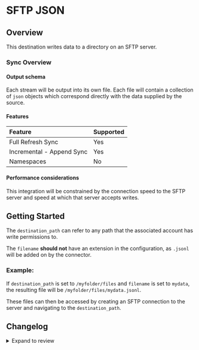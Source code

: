# SFTP JSON

## Overview

This destination writes data to a directory on an SFTP server.

### Sync Overview

#### Output schema

Each stream will be output into its own file.
Each file will contain a collection of `json` objects which correspond directly with the data supplied by the source.

#### Features

| Feature                   | Supported |
| :------------------------ | :-------- |
| Full Refresh Sync         | Yes       |
| Incremental - Append Sync | Yes       |
| Namespaces                | No        |

#### Performance considerations

This integration will be constrained by the connection speed to the SFTP server and speed at which that server accepts writes.

## Getting Started

The `destination_path` can refer to any path that the associated account has write permissions to.

The `filename` **should not** have an extension in the configuration, as `.jsonl` will be added on by the connector.

### Example:

If `destination_path` is set to `/myfolder/files` and `filename` is set to `mydata`, the resulting file will be `/myfolder/files/mydata.jsonl`.

These files can then be accessed by creating an SFTP connection to the server and navigating to the `destination_path`.

## Changelog

<details>
  <summary>Expand to review</summary>

| Version | Date       | Pull Request                                           | Subject                       |
| :------ | :--------- | :----------------------------------------------------- | :---------------------------- |
| 0.2.16 | 2025-10-14 | [60702](https://github.com/airbytehq/airbyte/pull/60702) | Update dependencies |
| 0.2.15 | 2025-05-27 | [60870](https://github.com/airbytehq/airbyte/pull/60870) | Update dependencies |
| 0.2.14 | 2025-05-10 | [59809](https://github.com/airbytehq/airbyte/pull/59809) | Update dependencies |
| 0.2.13 | 2025-05-03 | [59353](https://github.com/airbytehq/airbyte/pull/59353) | Update dependencies |
| 0.2.12 | 2025-04-26 | [58727](https://github.com/airbytehq/airbyte/pull/58727) | Update dependencies |
| 0.2.11 | 2025-04-19 | [58238](https://github.com/airbytehq/airbyte/pull/58238) | Update dependencies |
| 0.2.10 | 2025-04-12 | [57592](https://github.com/airbytehq/airbyte/pull/57592) | Update dependencies |
| 0.2.9 | 2025-04-05 | [57114](https://github.com/airbytehq/airbyte/pull/57114) | Update dependencies |
| 0.2.8 | 2025-03-29 | [56615](https://github.com/airbytehq/airbyte/pull/56615) | Update dependencies |
| 0.2.7 | 2025-03-22 | [56090](https://github.com/airbytehq/airbyte/pull/56090) | Update dependencies |
| 0.2.6 | 2025-03-08 | [55369](https://github.com/airbytehq/airbyte/pull/55369) | Update dependencies |
| 0.2.5 | 2025-03-01 | [54868](https://github.com/airbytehq/airbyte/pull/54868) | Update dependencies |
| 0.2.4 | 2025-02-22 | [54265](https://github.com/airbytehq/airbyte/pull/54265) | Update dependencies |
| 0.2.3 | 2025-02-15 | [53941](https://github.com/airbytehq/airbyte/pull/53941) | Update dependencies |
| 0.2.2 | 2025-02-08 | [53405](https://github.com/airbytehq/airbyte/pull/53405) | Update dependencies |
| 0.2.1 | 2025-02-01 | [52883](https://github.com/airbytehq/airbyte/pull/52883) | Update dependencies |
| 0.2.0 | 2024-10-14 | [46873](https://github.com/airbytehq/airbyte/pull/46873) | Migrated to Poetry and Airbyte Base Image |
| 0.1.0 | 2022-11-24 | [4924](https://github.com/airbytehq/airbyte/pull/4924) | 🎉 New Destination: SFTP JSON |

</details>
